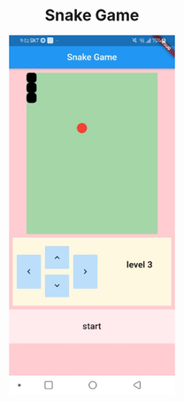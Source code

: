 <p align="center">
    <h1 align="center">Snake Game</h1>
</p>

<p align="center">
    <img width=300px align = "center" src="imgs/snake.jpg"/>
</p>


